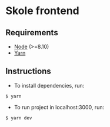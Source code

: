 # Skole frontend

## Requirements

- [Node](https://nodejs.org/en/) (>=8.10)
- [Yarn](https://yarnpkg.com/lang/en/)

## Instructions

- To install dependencies, run:

```console
$ yarn
```

- To run project in localhost:3000, run:

```console
$ yarn dev
```
